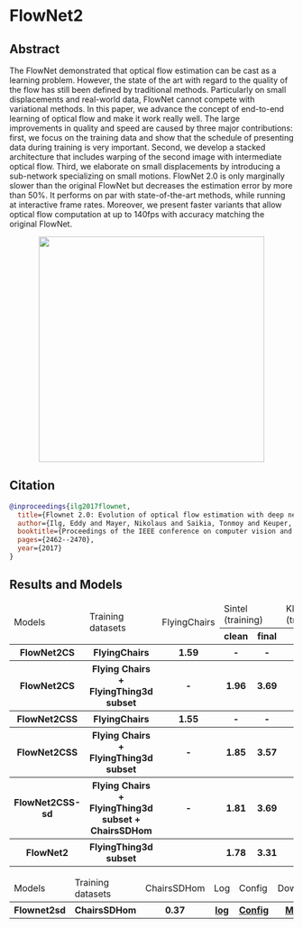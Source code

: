 # FlowNet2

## Abstract

<!-- [ABSTRACT] -->

The FlowNet demonstrated that optical flow estimation
can be cast as a learning problem. However, the state of
the art with regard to the quality of the flow has still been
defined by traditional methods. Particularly on small displacements
and real-world data, FlowNet cannot compete with variational methods.
In this paper, we advance the concept of end-to-end learning of optical flow
and make it work really well.
The large improvements in quality and speed are caused
by three major contributions: first, we focus on the training data
and show that the schedule of presenting data during training is very important.
Second, we develop a stacked architecture that includes warping
of the second image with intermediate optical flow. Third,
we elaborate on small displacements by introducing a sub-network specializing
on small motions. FlowNet 2.0 is only marginally slower than
the original FlowNet but decreases the estimation error by more than 50%.
It performs on par with state-of-the-art methods, while running at interactive
frame rates. Moreover, we present faster variants that allow optical flow
computation at up to 140fps with accuracy matching the original FlowNet.

<!-- [IMAGE] -->

<div align=center>
<img src="https://user-images.githubusercontent.com/76149310/142731310-af0c4586-97b6-4a1e-9ada-50c7b2ee0851.png" width="400"/>
</div>

## Citation

<!-- [ALGORITHM] -->

```bibtex
@inproceedings{ilg2017flownet,
  title={Flownet 2.0: Evolution of optical flow estimation with deep networks},
  author={Ilg, Eddy and Mayer, Nikolaus and Saikia, Tonmoy and Keuper, Margret and Dosovitskiy, Alexey and Brox, Thomas},
  booktitle={Proceedings of the IEEE conference on computer vision and pattern recognition},
  pages={2462--2470},
  year={2017}
}
```

## Results and Models

<table>
    <thead>
        <tr>
            <td rowspan=2>Models</td>
            <td rowspan=2>Training datasets</td>
            <td rowspan=2>FlyingChairs</td>
            <td colspan=2>Sintel (training)</td>
            <td colspan=1>KITTI2012 (training)</td>
            <td colspan=2>KITTI2015 (training)</td>
            <td rowspan=2>Log</td>
            <td rowspan=2>Config</td>
            <td rowspan=2>Download</td>
        </tr>
        <tr>
            <th>clean</th>
            <th>final</th>
            <th>EPE</th>
            <th>Fl-all</th>
            <th>EPE</th>
        </tr>
    </thead>
    <tbody>
        <tr>
            <th>FlowNet2CS</th>
            <th>FlyingChairs</th>
            <th>1.59</th>
            <th>-</th>
            <th>-</th>
            <th>-</th>
            <th>-</th>
            <th>-</th>
            <th><a href='https://download.openmmlab.com/mmflow/flownet2/flownet2cs_8x1_slong_flyingchairs_384x448.log.json'>log</a></th>
            <th><a href='https://download.openmmlab.com/mmflow/flownet2/'>Config</a></th>
            <th><a href='https://download.openmmlab.com/mmflow/flownet2/flownet2cs_8x1_slong_flyingchairs_384x448.pth'>Model</a></th>
        </tr>
        <tr>
            <th>FlowNet2CS</th>
            <th>Flying Chairs + FlyingThing3d subset</th>
            <th>-</th>
            <th>1.96</th>
            <th>3.69</th>
            <th>3.50</th>
            <th>28.28%</th>
            <th>8.23</th>
            <th><a href='https://download.openmmlab.com/mmflow/flownet2/flownet2cs_8x1_sfine_flyingthings3d_subset_384x768.log.json'>log</a></th>
            <th><a href='https://download.openmmlab.com/mmflow/flownet2/flownet2cs_8x1_sfine_flyingthings3d_subset_384x768.py'>Config</a></th>
            <th><a href='https://download.openmmlab.com/mmflow/flownet2/flownet2cs_8x1_sfine_flyingthings3d_subset_384x768.pth'>Model</a></th>
        </tr>
        <tr>
            <th>FlowNet2CSS</th>
            <th>FlyingChairs</th>
            <th>1.55</th>
            <th>-</th>
            <th>-</th>
            <th>-</th>
            <th>-</th>
            <th>-</th>
            <th><a href='https://download.openmmlab.com/mmflow/flownet2/flownet2css_8x1_slong_flyingchairs_384x448.log.json'>log</a></th>
            <th><a href='https://download.openmmlab.com/mmflow/flownet2/flownet2css_8x1_slong_flyingchairs_384x448.py'>Config</a></th>
            <th><a href='https://download.openmmlab.com/mmflow/flownet2/flownet2css_8x1_slong_flyingchairs_384x448.pth'>Model</a></th>
        </tr>
        <tr>
            <th>FlowNet2CSS</th>
            <th>Flying Chairs + FlyingThing3d subset</th>
            <th>-</th>
            <th>1.85</th>
            <th>3.57</th>
            <th>3.13</th>
            <th>25.76%</th>
            <th>7.72</th>
            <th><a href='https://download.openmmlab.com/mmflow/flownet2/flownet2css_8x1_sfine_flyingthings3d_subset_384x768.log.json'>log</a></th>
            <th><a href='https://download.openmmlab.com/mmflow/flownet2/flownet2css_8x1_sfine_flyingthings3d_subset_384x768.py'>Config</a></th>
            <th><a href='https://download.openmmlab.com/mmflow/flownet2/flownet2css_8x1_sfine_flyingthings3d_subset_384x768.pth'>Model</a></th>
        </tr>
        <tr>
            <th>FlowNet2CSS-sd</th>
            <th>Flying Chairs + FlyingThing3d subset + ChairsSDHom</th>
            <th>-</th>
            <th>1.81</th>
            <th>3.69</th>
            <th>2.98</th>
            <th>25.66%</th>
            <th>7.99</th>
            <th><a href='https://download.openmmlab.com/mmflow/flownet2/flownet2css-sd_8x1_sfine_flyingthings3d_subset_chairssdhom_384x448.log.json'>log</a></th>
            <th><a href='https://download.openmmlab.com/mmflow/flownet2/flownet2css-sd_8x1_sfine_flyingthings3d_subset_chairssdhom_384x448.py'>Config</a></th>
            <th><a href='https://download.openmmlab.com/mmflow/flownet2/flownet2css-sd_8x1_sfine_flyingthings3d_subset_chairssdhom_384x448.pth'>Model</a></th>
        </tr>
        <tr>
            <th>FlowNet2</th>
            <th>FlyingThing3d subset</th>
            <th></th>
            <th>1.78</th>
            <th>3.31</th>
            <th>3.02</th>
            <th>25.18%</th>
            <th>8.02</th>
            <th><a href='https://download.openmmlab.com/mmflow/flownet2/flownet2_8x1_sfine_flyingthings3d_subset_384x768.log.json'>log</a></th>
            <th><a href='https://download.openmmlab.com/mmflow/flownet2/flownet2_8x1_sfine_flyingthings3d_subset_384x768.py'>Config</a></th>
            <th><a href='https://download.openmmlab.com/mmflow/flownet2/flownet2_8x1_sfine_flyingthings3d_subset_384x768.pth'>Model</a></th>
        </tr>
    </tbody>
</table>

<table>
    <thead>
        <tr>
            <td rowspan=2>Models</td>
            <td rowspan=2>Training datasets</td>
            <td rowspan=2>ChairsSDHom</td>
            <td rowspan=2>Log</td>
            <td rowspan=2>Config</td>
            <td rowspan=2>Download</td>
        </tr>
    </thead>
     <tbody>
        <tr>
        <th>Flownet2sd</th>
        <th>ChairsSDHom</th>
        <th>0.37</th>
        <th><a href='https://download.openmmlab.com/mmflow/flownet2/flownet2sd_8x1_slong_chairssdhom_384x448.log.json'>log</a></th>
        <th><a href='https://download.openmmlab.com/mmflow/flownet2/flownet2sd_8x1_slong_chairssdhom_384x448.py'>Config</a></th>
        <th><a href='https://download.openmmlab.com/mmflow/flownet2/flownet2sd_8x1_slong_chairssdhom_384x448.pth'>Model</a></th>
        </tr>
    </tbody>
</table>
